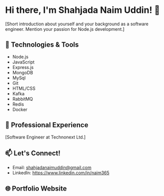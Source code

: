 # Hi there, I'm Shahjada Naim Uddin! 👋

[Short introduction about yourself and your background as a software engineer. Mention your passion for Node.js development.]

## 🌱 Technologies & Tools

- Node.js
- JavaScript
- Express.js
- MongoDB
- MySql
- Git
- HTML/CSS
- Kafka
- RabbitMQ
- Redis
- Docker

## 💼 Professional Experience

[Software Engineer at Technonext Ltd.]


## 📫 Let's Connect!

- Email: shahjadanaimuddin@gmail.com
- LinkedIn: https://www.linkedin.com/in/naim365

## 🌐 Portfolio Website




